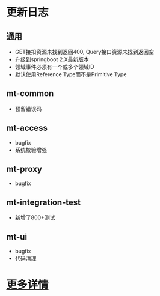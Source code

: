 # 更新日志
## 通用
- GET接扣资源未找到返回400, Query接口资源未找到返回空
- 升级到springboot 2.X最新版本
- 领域事件必须有一个或多个领域ID
- 默认使用Reference Type而不是Primitive Type
## mt-common
- 预留错误码
## mt-access
- bugfix
- 系统校验增强
## mt-proxy
- bugfix
## mt-integration-test
- 新增了800+测试
## mt-ui
- bugfix
- 代码清理
# [更多详情](https://github.com/publicdevop2019/mt-auth/projects/13)